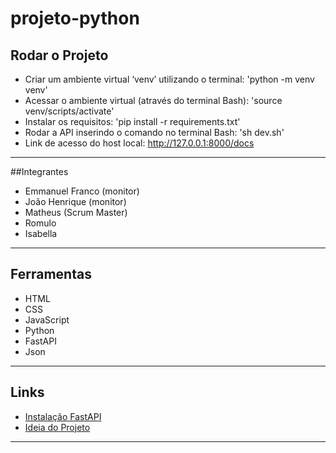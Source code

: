 # projeto-python
## Rodar o Projeto
 - Criar um ambiente virtual ‘venv’ utilizando o terminal:  'python -m venv venv'
 - Acessar o ambiente virtual (através do terminal Bash): 'source venv/scripts/activate'
 - Instalar os requisitos: 'pip install -r requirements.txt'
 - Rodar a API inserindo o comando no terminal Bash: 'sh dev.sh'
 - Link de acesso do host local: http://127.0.0.1:8000/docs
<hr>

##Integrantes
 - Emmanuel Franco (monitor)
 - João Henrique (monitor)
 - Matheus (Scrum Master)
 - Romulo
 - Isabella

<hr>

## Ferramentas
 - HTML
 - CSS
 - JavaScript
 - Python
 - FastAPI
 - Json
   
<hr>

## Links
 - [Instalação FastAPI](https://mesquite-tumble-17b.notion.site/FastAPI-13542cb686c18032a625e4f1463f64f2)
 - [Ideia do Projeto](https://mesquite-tumble-17b.notion.site/Projeto-Monitor-e-commerce-1c742cb686c180a9b025dce72f3bb1a8)

<hr>

